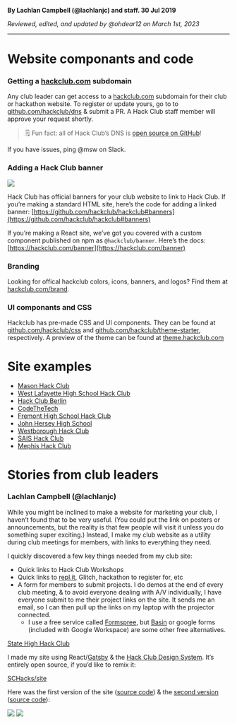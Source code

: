 __By Lachlan Campbell (@lachlanjc) and staff. 30 Jul 2019__

_Reviewed, edited, and updated by @ohdear12 on March 1st, 2023_

---

# Website componants and code

### Getting a [hackclub.com](http://hackclub.com) subdomain

Any club leader can get access to a [hackclub.com](http://hackclub.com) subdomain for their club or hackathon website. To register or update yours, go to to [github.com/hackclub/dns](https://github.com/hackclub/dns) & submit a PR. A Hack Club staff member will approve your request shortly.

> 🗒️ Fun fact: all of Hack Club’s DNS is [open source on GitHub](https://github.com/hackclub/dns)!

If you have issues, ping @msw on Slack.

### Adding a Hack Club banner

![](https://cloud-pjoop60lr.vercel.app/0image-20190730-202428.png)

Hack Club has official banners for your club website to link to Hack Club. If you’re making a standard HTML site, here’s the code for adding a linked banner: [https://github.com/hackclub/hackclub#banners](https://github.com/hackclub/hackclub#banners)

If you’re making a React site, we’ve got you covered with a custom component published on npm as `@hackclub/banner`. Here’s the docs: [https://hackclub.com/banner](https://hackclub.com/banner)

### Branding

Looking for offical hackclub colors, icons, banners, and logos? Find them at [hackclub.com/brand](https://hackclub.com/brand/).

### UI componants and CSS

Hackclub has pre-made CSS and UI components. They can be found at [github.com/hackclub/css](https://github.com/hackclub/css) and [github.com/hackclub/theme-starter](https://github.com/hackclub/theme-starter), respectively. A preview of the theme can be found at [theme.hackclub.com](https://theme.hackclub.com/)

# Site examples

- [Mason Hack Club](https://masonhackclub.com/)
- [West Lafayette High School Hack Club](https://wl.hackclub.com/)
- [Hack Club Berlin](https://hackclubberlin.com)
- [CodeTheTech](http://codethetech.hackclub.com)
- [Fremont High School Hack Club](https://www.fhshackclub.com/)
- [John Hersey High School](https://herseyhack.club/)
- [Westborough Hack Club](https://westborough.hackclub.com/)
- [SAIS Hack Club](https://www.saishack.club/)
- [Mephis Hack Club](https://memphishack.com)

# Stories from club leaders

### Lachlan Campbell (@lachlanjc)

While you might be inclined to make a website for marketing your club, I haven’t found that to be very useful. (You could put the link on posters or announcements, but the reality is that few people will visit it unless you do something super exciting.) Instead, I make my club website as a utility during club meetings for members, with links to everything they need.

I quickly discovered a few key things needed from my club site:

- Quick links to Hack Club Workshops
- Quick links to [repl.it](http://repl.it), Glitch, hackathon to register for, etc
- A form for members to submit projects. I do demos at the end of every club meeting, & to avoid everyone dealing with A/V individually, I have everyone submit to me their project links on the site. It sends me an email, so I can then pull up the links on my laptop with the projector connected.
  - I use a free service called [Formspree](https://formspree.io), but [Basin](https://usebasin.com/) or google forms (included with Google Workspace) are some other free alternatives.
        

[State High Hack Club](https://statehigh.hackclub.com)

I made my site using React/[Gatsby](https://www.gatsbyjs.org/) & the [Hack Club Design System](https://design.hackclub.com/). It’s entirely open source, if you’d like to remix it:

[SCHacks/site](https://github.com/schacks/site)

Here was the first version of the site ([source code](https://github.com/SCHacks/site/blob/e358fbd73a095f728843f19ff4e13f61cfa4d460/index.html)) & the [second version](https://5ba46bd1dd28ef740fcf3e9e--schacks.netlify.com/) ([source code](https://github.com/SCHacks/site/tree/8446a00fded449ee50110ec6182153d0c98596d4)):

![](https://cloud-pjoop60lr.vercel.app/2image-20190730-202530.png)
![](https://cloud-pjoop60lr.vercel.app/1image-20190730-202542.png)
